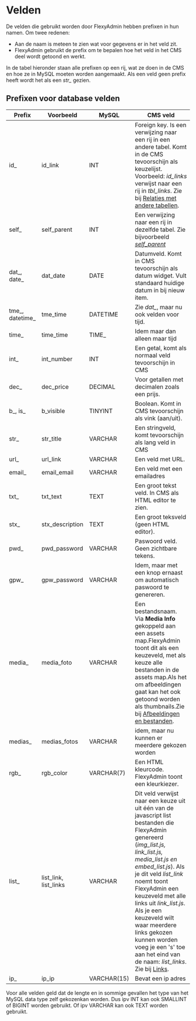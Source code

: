 # Velden

De velden die gebruikt worden door FlexyAdmin hebben prefixen in hun namen. Om twee redenen:

- Aan de naam is meteen te zien wat voor gegevens er in het veld zit.
- FlexyAdmin gebruikt de prefix om te bepalen hoe het veld in het CMS deel wordt getoond en werkt.

In de tabel hieronder staan alle prefixen op een rij, wat ze doen in de CMS en hoe ze in MySQL moeten worden aangemaakt.
Als een veld geen prefix heeft wordt het als een *str_* gezien.

Prefixen voor database velden
-----------------------------


**Prefix**      |**Voorbeeld**          |**MySQL**    |**CMS veld**   
----------------|-----------------------|-------------|---------------
id_             |id_link                |INT          |Foreign key. Is een verwijzing naar een rij in een andere tabel. Komt in de CMS tevoorschijn als keuzelijst. Voorbeeld: *id_links* verwijst naar een rij in *tbl_links*. Zie bij <a href="index.html#section_relaties">Relaties met andere tabellen</a>.
self_           |self_parent            |INT          |Een verwijzing naar een rij in dezelfde tabel. Zie bijvoorbeeld <a href="index.html#section_speciale_velden">*self_parent*</a>
dat_, date_     |dat_date               |DATE         |Datumveld. Komt in CMS tevoorschijn als datum widget. Vult standaard huidige datum in bij nieuw item.
tme_, datetime_ |tme_time               |DATETIME     |Zie *dat_*, maar nu ook velden voor tijd.
time_           |time_time              |TIME_        |Idem maar dan alleen maar tijd
int_            |int_number             |INT          |Een getal, komt als normaal veld tevoorschijn in CMS
dec_            |dec_price              |DECIMAL      |Voor getallen met decimalen zoals een prijs.
b_, is_         |b_visible              |TINYINT      |Boolean. Komt in CMS tevoorschijn als vink (aan/uit).
str_            |str_title              |VARCHAR      |Een stringveld, komt tevoorschijn als lang veld in CMS
url_            |url_link               |VARCHAR      |Een veld met URL.
email_          |email_email            |VARCHAR      |Een veld met een emailadres
txt_            |txt_text               |TEXT         |Een groot tekst veld. In CMS als HTML editor te zien.
stx_            |stx_description        |TEXT         |Een groot teksveld (geen HTML editor).
pwd_            |pwd_password           |VARCHAR      |Paswoord veld. Geen zichtbare tekens.
gpw_            |gpw_password           |VARCHAR      |Idem, maar met een knop ernaast om automatisch paswoord te genereren.
media_          |media_foto             |VARCHAR      |Een bestandsnaam. Via **Media Info** gekoppeld aan een assets map.FlexyAdmin toont dit als een keuzeveld, met als keuze alle bestanden in de assets map.Als het om afbeeldingen gaat kan het ook getoond worden als thumbnails.Zie bij <a href="index.html#section_afbeeldingen_en_bestanden">Afbeeldingen en bestanden</a>.
medias_         |medias_fotos           |VARCHAR      |idem, maar nu kunnen er meerdere gekozen worden
rgb_            |rgb_color              |VARCHAR(7)   |Een HTML kleurcode. FlexyAdmin toont een kleurkiezer.
list_           |list_link, list_links  |VARCHAR      |Dit veld verwijst naar een keuze uit uit &eacute;&eacute;n van de javascript list bestanden die FlexyAdmin genereerd (*img_list.js, link_list.js, media_list.js en embed_list.js*). Als je dit veld *list_link* noemt toont FlexyAdmin een keuzeveld met alle links uit *link_list.js*. Als je een keuzeveld wilt waar meerdere links gekozen kunnen worden voeg je een 's' toe aan het eind van de naam: *list_links*. Zie bij <a href="index.html#section_links_en_downloads">Links</a>.
ip_             |ip_ip                  |VARCHAR(15)  |Bevat een ip adres

Voor alle velden geld dat de lengte en in sommige gevallen het type van het MySQL data type zelf gekozenkan worden. Dus ipv INT kan ook SMALLINT of BIGINT worden gebruikt. Of ipv VARCHAR kan ook TEXT worden gebruikt.